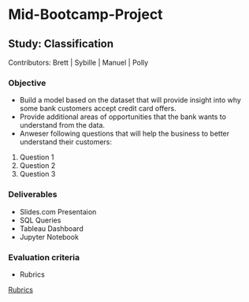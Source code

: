 # Mid-Bootcamp-Project
## Study: Classification
Contributors: Brett | Sybille | Manuel | Polly
### Objective
- Build a model based on the dataset that will provide insight into why some bank customers accept credit card offers. 
- Provide additional areas of opportunities that the bank wants to understand from the data.
- Anweser following questions that will help the business to better understand their customers:
1. Question 1
2. Question 2
3. Question 3

### Deliverables
- Slides.com Presentaion
- SQL Queries
- Tableau Dashboard
- Jupyter Notebook 

### Evaluation criteria
- Rubrics

[Rubrics](https://education-team-2020.s3-eu-west-1.amazonaws.com/data-analytics/DATA2020-MidBootcamp+Project+Rubrics+-+Sheet1.pdf)
